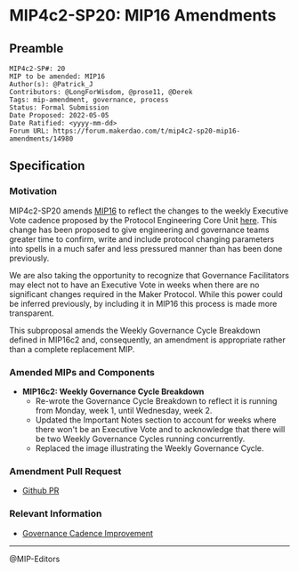 # MIP4c2-SP20: MIP16 Amendments

## Preamble

```
MIP4c2-SP#: 20
MIP to be amended: MIP16
Author(s): @Patrick_J
Contributors: @LongForWisdom, @prose11, @Derek
Tags: mip-amendment, governance, process
Status: Formal Submission
Date Proposed: 2022-05-05
Date Ratified: <yyyy-mm-dd>
Forum URL: https://forum.makerdao.com/t/mip4c2-sp20-mip16-amendments/14980
```

## Specification

### Motivation

MIP4c2-SP20 amends [MIP16](https://mips.makerdao.com/mips/details/MIP16) to reflect the changes to the weekly Executive Vote cadence proposed by the Protocol Engineering Core Unit [here](https://forum.makerdao.com/t/governance-cadence-improvement/14972). This change has been proposed to give engineering and governance teams greater time to confirm, write and include protocol changing parameters into spells in a much safer and less pressured manner than has been done previously.

We are also taking the opportunity to recognize that Governance Facilitators may elect not to have an Executive Vote in weeks when there are no significant changes required in the Maker Protocol. While this power could be inferred previously, by including it in MIP16 this process is made more transparent.

This subproposal amends the Weekly Governance Cycle Breakdown defined in MIP16c2 and, consequently, an amendment is appropriate rather than a complete replacement MIP.

### Amended MIPs and Components

- **MIP16c2: Weekly Governance Cycle Breakdown**
    - Re-wrote the Governance Cycle Breakdown to reflect it is running from Monday, week 1, until Wednesday, week 2.
    - Updated the Important Notes section to account for weeks where there won't be an Executive Vote and to acknowledge that there will be two Weekly Governance Cycles running concurrently.
    - Replaced the image illustrating the Weekly Governance Cycle.

### Amendment Pull Request

- [Github PR](https://github.com/makerdao/mips/pull/542)

### Relevant Information

- [Governance Cadence Improvement](https://forum.makerdao.com/t/governance-cadence-improvement/14972)

---
@MIP-Editors
